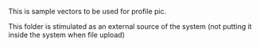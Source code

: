 
This is sample vectors to be used for profile pic.

This folder is stimulated as an external source of the system (not putting it inside the system when file upload)
